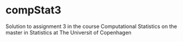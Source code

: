 # compStat3
Solution to assignment 3 in the course Computational Statistics on the master in Statistics at The Universit of Copenhagen

